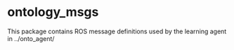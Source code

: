 # ontology_msgs

This package contains ROS message definitions used by the learning agent in ../onto_agent/

